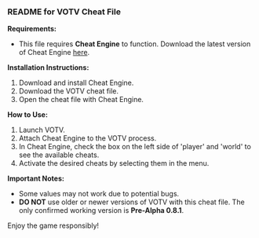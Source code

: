 ### README for VOTV Cheat File

**Requirements:**
- This file requires **Cheat Engine** to function. Download the latest version of Cheat Engine [here](https://www.cheatengine.org/).

**Installation Instructions:**
1. Download and install Cheat Engine.
2. Download the VOTV cheat file.
3. Open the cheat file with Cheat Engine.

**How to Use:**
1. Launch VOTV.
2. Attach Cheat Engine to the VOTV process.
3. In Cheat Engine, check the box on the left side of 'player' and 'world' to see the available cheats.
4. Activate the desired cheats by selecting them in the menu.

**Important Notes:**
- Some values may not work due to potential bugs.
- **DO NOT** use older or newer versions of VOTV with this cheat file. The only confirmed working version is **Pre-Alpha 0.8.1**.

Enjoy the game responsibly!

